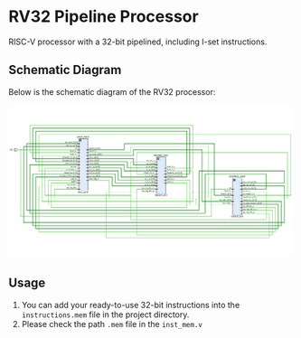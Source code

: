 ﻿
# RV32 Pipeline Processor
RISC-V processor with a 32-bit pipelined, including I-set instructions.

## Schematic Diagram
Below is the schematic diagram of the RV32 processor:

![RV32 Schematic](./docs/schematic.png)


## Usage
1. You can add your ready-to-use 32-bit instructions into the `instructions.mem` file in the project directory.
2. Please check the path `.mem` file in the `inst_mem.v` 

